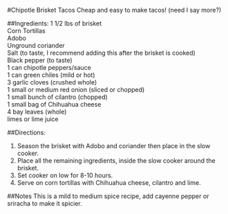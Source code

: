 #Chipotle Brisket Tacos
Cheap and easy to make tacos! (need I say more?)

##Ingredients:
1 1/2 lbs of brisket  
Corn Tortillas  
Adobo  
Unground coriander  
Salt (to taste, I recommend adding this after the brisket is cooked)  
Black pepper (to taste)  
1 can chipotle peppers/sauce  
1 can green chiles (mild or hot)  
3 garlic cloves (crushed whole)  
1 small or medium red onion (sliced or chopped)  
1 small bunch of cilantro (chopped)  
1 small bag of Chihuahua cheese  
4 bay leaves (whole)  
limes or lime juice  

##Directions:
1. Season the brisket with Adobo and coriander then place in the slow cooker.
1. Place all the remaining ingredients, inside the slow cooker around the brisket.
1. Set cooker on low for 8-10 hours.
1. Serve on corn tortillas with Chihuahua cheese, cilantro and lime.

##Notes
This is a mild to medium spice recipe, add cayenne pepper or sriracha to make it spicier.
